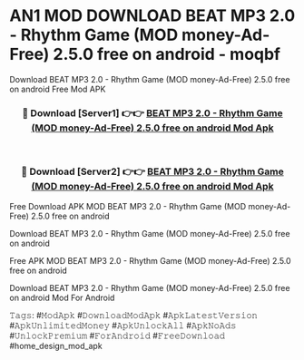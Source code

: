 # AN1 MOD DOWNLOAD BEAT MP3 2.0 - Rhythm Game (MOD money-Ad-Free) 2.5.0 free on android - moqbf
Download BEAT MP3 2.0 - Rhythm Game (MOD money-Ad-Free) 2.5.0 free on android Free Mod APK

<div align="center">
<h3>🔴 Download [Server1] 👉👉 <a href="https://apk-comot.site?title=BEAT_MP3_2.0_-_Rhythm_Game_(MOD_money-Ad-Free)_2.5.0_free_on_android">BEAT MP3 2.0 - Rhythm Game (MOD money-Ad-Free) 2.5.0 free on android Mod Apk</a></h3><br>

<h3>🔴 Download [Server2] 👉👉 <a href="https://apk-comot.site?title=BEAT_MP3_2.0_-_Rhythm_Game_(MOD_money-Ad-Free)_2.5.0_free_on_android">BEAT MP3 2.0 - Rhythm Game (MOD money-Ad-Free) 2.5.0 free on android Mod Apk</a></h3>
</div>


Free Download APK MOD BEAT MP3 2.0 - Rhythm Game (MOD money-Ad-Free) 2.5.0 free on android

Download BEAT MP3 2.0 - Rhythm Game (MOD money-Ad-Free) 2.5.0 free on android 

Free APK MOD BEAT MP3 2.0 - Rhythm Game (MOD money-Ad-Free) 2.5.0 free on android 

Download BEAT MP3 2.0 - Rhythm Game (MOD money-Ad-Free) 2.5.0 free on android Mod For Android

𝚃𝚊𝚐𝚜: #𝙼𝚘𝚍𝙰𝚙𝚔 #𝙳𝚘𝚠𝚗𝚕𝚘𝚊𝚍𝙼𝚘𝚍𝙰𝚙𝚔 #𝙰𝚙𝚔𝙻𝚊𝚝𝚎𝚜𝚝𝚅𝚎𝚛𝚜𝚒𝚘𝚗 #𝙰𝚙𝚔𝚄𝚗𝚕𝚒𝚖𝚒𝚝𝚎𝚍𝙼𝚘𝚗𝚎𝚢 #𝙰𝚙𝚔𝚄𝚗𝚕𝚘𝚌𝚔𝙰𝚕𝚕 #𝙰𝚙𝚔𝙽𝚘𝙰𝚍𝚜 #𝚄𝚗𝚕𝚘𝚌𝚔𝙿𝚛𝚎𝚖𝚒𝚞𝚖 #𝙵𝚘𝚛𝙰𝚗𝚍𝚛𝚘𝚒𝚍 #𝙵𝚛𝚎𝚎𝙳𝚘𝚠𝚗𝚕𝚘𝚊𝚍 #home_design_mod_apk